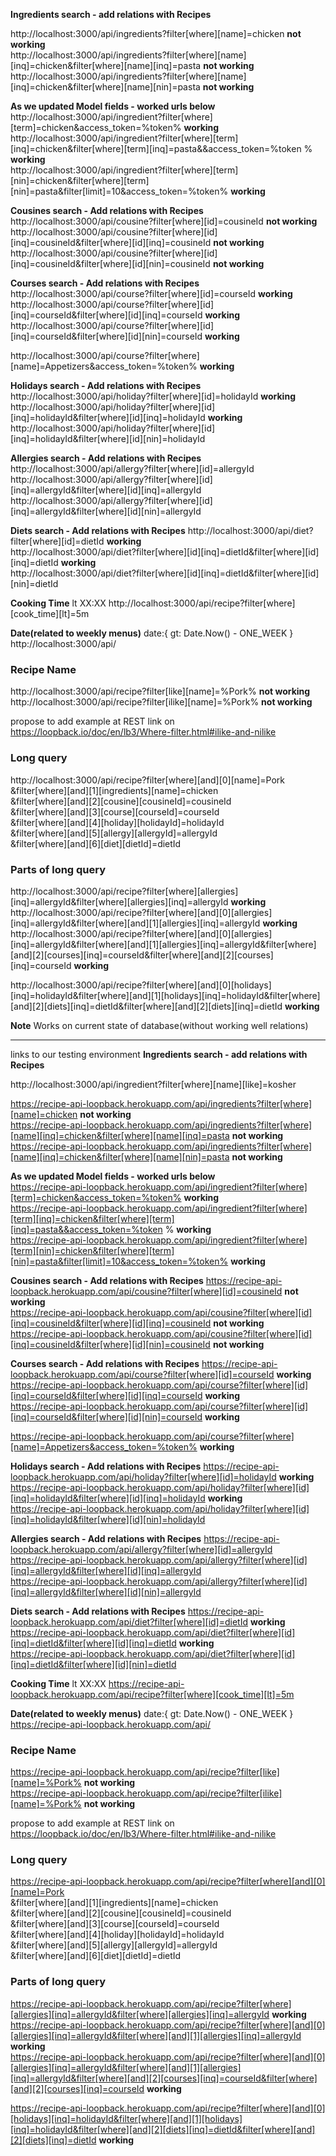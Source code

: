 **Ingredients search - add relations with Recipes**

http://localhost:3000/api/ingredients?filter[where][name]=chicken  **not working**  
http://localhost:3000/api/ingredients?filter[where][name][inq]=chicken&filter[where][name][inq]=pasta  **not working**  
http://localhost:3000/api/ingredients?filter[where][name][inq]=chicken&filter[where][name][nin]=pasta  **not working**  

**As we updated Model fields - worked urls below**  
http://localhost:3000/api/ingredient?filter[where][term]=chicken&access_token=%token%  **working**  
http://localhost:3000/api/ingredient?filter[where][term][inq]=chicken&filter[where][term][inq]=pasta&&access_token=%token
%  **working**  
http://localhost:3000/api/ingredient?filter[where][term][nin]=chicken&filter[where][term][nin]=pasta&filter[limit]=10&access_token=%token%  **working**  

**Cousines search - Add relations with Recipes**
http://localhost:3000/api/cousine?filter[where][id]=cousineId  **not working**  
http://localhost:3000/api/cousine?filter[where][id][inq]=cousineId&filter[where][id][inq]=cousineId  **not working**  
http://localhost:3000/api/cousine?filter[where][id][inq]=cousineId&filter[where][id][nin]=cousineId  **not working**  

**Courses search - Add relations with Recipes**
http://localhost:3000/api/course?filter[where][id]=courseId  **working**
http://localhost:3000/api/course?filter[where][id][inq]=courseId&filter[where][id][inq]=courseId  **working**  
http://localhost:3000/api/course?filter[where][id][inq]=courseId&filter[where][id][nin]=courseId  **working**

http://localhost:3000/api/course?filter[where][name]=Appetizers&access_token=%token% **working**  

**Holidays search - Add relations with Recipes**
http://localhost:3000/api/holiday?filter[where][id]=holidayId  **working**  
http://localhost:3000/api/holiday?filter[where][id][inq]=holidayId&filter[where][id][inq]=holidayId  **working**  
http://localhost:3000/api/holiday?filter[where][id][inq]=holidayId&filter[where][id][nin]=holidayId  

**Allergies search - Add relations with Recipes**
http://localhost:3000/api/allergy?filter[where][id]=allergyId  
http://localhost:3000/api/allergy?filter[where][id][inq]=allergyId&filter[where][id][inq]=allergyId  
http://localhost:3000/api/allergy?filter[where][id][inq]=allergyId&filter[where][id][nin]=allergyId  

**Diets search - Add relations with Recipes**
http://localhost:3000/api/diet?filter[where][id]=dietId  **working**  
http://localhost:3000/api/diet?filter[where][id][inq]=dietId&filter[where][id][inq]=dietId    **working**  
http://localhost:3000/api/diet?filter[where][id][inq]=dietId&filter[where][id][nin]=dietId  

**Cooking Time** lt XX:XX
http://localhost:3000/api/recipe?filter[where][cook_time][lt]=5m  

**Date(related to weekly menus)**
date:{ gt: Date.Now() - ONE_WEEK }
http://localhost:3000/api/  

### Recipe Name
http://localhost:3000/api/recipe?filter[like][name]=%Pork%  **not working**    
http://localhost:3000/api/recipe?filter[ilike][name]=%Pork%  **not working**    

propose to add example at REST link on https://loopback.io/doc/en/lb3/Where-filter.html#ilike-and-nilike  

### Long query
http://localhost:3000/api/recipe?filter[where][and][0][name]=Pork  
&filter[where][and][1][ingredients][name]=chicken  
&filter[where][and][2][cousine][cousineId]=cousineId  
&filter[where][and][3][course][courseId]=courseId  
&filter[where][and][4][holiday][holidayId]=holidayId  
&filter[where][and][5][allergy][allergyId]=allergyId  
&filter[where][and][6][diet][dietId]=dietId  


### Parts of long query
http://localhost:3000/api/recipe?filter[where][allergies][inq]=allergyId&filter[where][allergies][inq]=allergyId **working**  
http://localhost:3000/api/recipe?filter[where][and][0][allergies][inq]=allergyId&filter[where][and][1][allergies][inq]=allergyId **working**  
http://localhost:3000/api/recipe?filter[where][and][0][allergies][inq]=allergyId&filter[where][and][1][allergies][inq]=allergyId&filter[where][and][2][courses][inq]=courseId&filter[where][and][2][courses][inq]=courseId **working**  

http://localhost:3000/api/recipe?filter[where][and][0][holidays][inq]=holidayId&filter[where][and][1][holidays][inq]=holidayId&filter[where][and][2][diets][inq]=dietId&filter[where][and][2][diets][inq]=dietId **working**  


**Note** Works on current state of database(without working well relations)


----------

links to our testing environment
**Ingredients search - add relations with Recipes**


http://localhost:3000/api/ingredient?filter[where][name][like]=kosher



https://recipe-api-loopback.herokuapp.com/api/ingredients?filter[where][name]=chicken  **not working**  
https://recipe-api-loopback.herokuapp.com/api/ingredients?filter[where][name][inq]=chicken&filter[where][name][inq]=pasta  **not working**  
https://recipe-api-loopback.herokuapp.com/api/ingredients?filter[where][name][inq]=chicken&filter[where][name][nin]=pasta  **not working**  

**As we updated Model fields - worked urls below**  
https://recipe-api-loopback.herokuapp.com/api/ingredient?filter[where][term]=chicken&access_token=%token%  **working**  
https://recipe-api-loopback.herokuapp.com/api/ingredient?filter[where][term][inq]=chicken&filter[where][term][inq]=pasta&&access_token=%token
%  **working**  
https://recipe-api-loopback.herokuapp.com/api/ingredient?filter[where][term][nin]=chicken&filter[where][term][nin]=pasta&filter[limit]=10&access_token=%token%  **working**  

**Cousines search - Add relations with Recipes**
https://recipe-api-loopback.herokuapp.com/api/cousine?filter[where][id]=cousineId  **not working**  
https://recipe-api-loopback.herokuapp.com/api/cousine?filter[where][id][inq]=cousineId&filter[where][id][inq]=cousineId  **not working**  
https://recipe-api-loopback.herokuapp.com/api/cousine?filter[where][id][inq]=cousineId&filter[where][id][nin]=cousineId  **not working**  

**Courses search - Add relations with Recipes**
https://recipe-api-loopback.herokuapp.com/api/course?filter[where][id]=courseId  **working**
https://recipe-api-loopback.herokuapp.com/api/course?filter[where][id][inq]=courseId&filter[where][id][inq]=courseId  **working**  
https://recipe-api-loopback.herokuapp.com/api/course?filter[where][id][inq]=courseId&filter[where][id][nin]=courseId  **working**

https://recipe-api-loopback.herokuapp.com/api/course?filter[where][name]=Appetizers&access_token=%token% **working**  

**Holidays search - Add relations with Recipes**
https://recipe-api-loopback.herokuapp.com/api/holiday?filter[where][id]=holidayId  **working**  
https://recipe-api-loopback.herokuapp.com/api/holiday?filter[where][id][inq]=holidayId&filter[where][id][inq]=holidayId  **working**  
https://recipe-api-loopback.herokuapp.com/api/holiday?filter[where][id][inq]=holidayId&filter[where][id][nin]=holidayId  

**Allergies search - Add relations with Recipes**
https://recipe-api-loopback.herokuapp.com/api/allergy?filter[where][id]=allergyId  
https://recipe-api-loopback.herokuapp.com/api/allergy?filter[where][id][inq]=allergyId&filter[where][id][inq]=allergyId  
https://recipe-api-loopback.herokuapp.com/api/allergy?filter[where][id][inq]=allergyId&filter[where][id][nin]=allergyId  

**Diets search - Add relations with Recipes**
https://recipe-api-loopback.herokuapp.com/api/diet?filter[where][id]=dietId  **working**  
https://recipe-api-loopback.herokuapp.com/api/diet?filter[where][id][inq]=dietId&filter[where][id][inq]=dietId    **working**  
https://recipe-api-loopback.herokuapp.com/api/diet?filter[where][id][inq]=dietId&filter[where][id][nin]=dietId  

**Cooking Time** lt XX:XX
https://recipe-api-loopback.herokuapp.com/api/recipe?filter[where][cook_time][lt]=5m  

**Date(related to weekly menus)**
date:{ gt: Date.Now() - ONE_WEEK }
https://recipe-api-loopback.herokuapp.com/api/  

### Recipe Name
https://recipe-api-loopback.herokuapp.com/api/recipe?filter[like][name]=%Pork%  **not working**    
https://recipe-api-loopback.herokuapp.com/api/recipe?filter[ilike][name]=%Pork%  **not working**    

propose to add example at REST link on https://loopback.io/doc/en/lb3/Where-filter.html#ilike-and-nilike  

### Long query
https://recipe-api-loopback.herokuapp.com/api/recipe?filter[where][and][0][name]=Pork  
&filter[where][and][1][ingredients][name]=chicken  
&filter[where][and][2][cousine][cousineId]=cousineId  
&filter[where][and][3][course][courseId]=courseId  
&filter[where][and][4][holiday][holidayId]=holidayId  
&filter[where][and][5][allergy][allergyId]=allergyId  
&filter[where][and][6][diet][dietId]=dietId  


### Parts of long query
https://recipe-api-loopback.herokuapp.com/api/recipe?filter[where][allergies][inq]=allergyId&filter[where][allergies][inq]=allergyId **working**  
https://recipe-api-loopback.herokuapp.com/api/recipe?filter[where][and][0][allergies][inq]=allergyId&filter[where][and][1][allergies][inq]=allergyId **working**  
https://recipe-api-loopback.herokuapp.com/api/recipe?filter[where][and][0][allergies][inq]=allergyId&filter[where][and][1][allergies][inq]=allergyId&filter[where][and][2][courses][inq]=courseId&filter[where][and][2][courses][inq]=courseId **working**  

https://recipe-api-loopback.herokuapp.com/api/recipe?filter[where][and][0][holidays][inq]=holidayId&filter[where][and][1][holidays][inq]=holidayId&filter[where][and][2][diets][inq]=dietId&filter[where][and][2][diets][inq]=dietId **working**  

